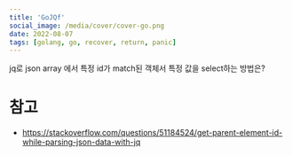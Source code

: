 ```yaml
---
title: 'GoJQf'
social_image: /media/cover/cover-go.png
date: 2022-08-07
tags: [golang, go, recover, return, panic]
---
```


jq로 json array 에서 특정 id가 match된 객체서 특정 값을 select하는 방법은?

# 참고

- https://stackoverflow.com/questions/51184524/get-parent-element-id-while-parsing-json-data-with-jq